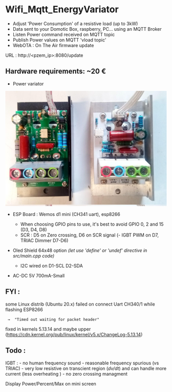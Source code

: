 # Wifi_Mqtt_EnergyVariator
 * Adjust 'Power Consumption' of a resistive load (up to 3kW)
 * Data sent to your Domotic Box, raspberry, PC... using an MQTT Broker
 * Listen  Power command received on MQTT topic
 * Publish Power values on MQTT 'vload topic' 
 * WebOTA : On The Air firmware update

 URL : http://<pzem_ip>:8080/update
    

## Hardware requirements:   ~20 €
 * Power variator
 
 
  ![aliExpressScr](https://github.com/Coturex/Wifi_Mqtt_EnergyVariator/blob/main/doc/scr_aliExpress.jpeg)
  
 * ESP Board : Wemos d1 mini (CH341 uart), esp8266
   - When choosing GPIO pins to use, it's best to avoid GPIO 0, 2 and 15 (D3, D4, D8)
   - SCR : D5 on Zero crossing, D6 on SCR signal
   (- IGBT PWM on D7, TRIAC Dimmer D7-D6)

* Oled Shield 64x48 option _(let use 'define' or 'undef' directive in src/main.cpp code)_
   - I2C wired on D1-SCL D2-SDA

* AC-DC 5V 700mA-Small

## FYI : 
some Linux distrib (Ubuntu 20.x) failed on connect Uart CH340/1 while flashing ESP8266

     →  "Timed out waiting for packet header"
fixed in kernels 5.13.14 and maybe upper 
(https://cdn.kernel.org/pub/linux/kernel/v5.x/ChangeLog-5.13.14)

## Todo :
 IGBT :
    - no human frequency sound
    - reasonable frequency spurious (vs TRIAC)
    - very low resistive on transcient region (_dv/dt_) and can handle more current
      (less overheating )
    - no zero crossing managment
 
 Display Power/Percent/Max on mini screen
